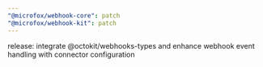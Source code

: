```yaml
---
"@microfox/webhook-core": patch
"@microfox/webhook-kit": patch
---
```


release: integrate @octokit/webhooks-types and enhance webhook event handling with connector configuration
